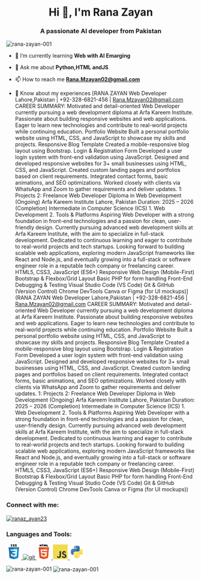 <h1 align="center">Hi 👋, I'm Rana Zayan</h1>
<h3 align="center">A passionate AI developer from Pakistan</h3>

<p align="left"> <img src="https://komarev.com/ghpvc/?username=rana-zayan-001&label=Profile%20views&color=0e75b6&style=flat" alt="rana-zayan-001" /> </p>

- 🌱 I’m currently learning **Web with AI Emarging**

- 💬 Ask me about **Python,HTML andJS**

- 📫 How to reach me **Rana.Mzayan02@gmail.com**

- 📄 Know about my experiences [RANA ZAYAN Web Developer Lahore,Pakistan | +92-328-6821-456 | Rana.Mzayan02@gmail.com CAREER SUMMARY: Motivated and detail-oriented Web Developer currently pursuing a web development diploma at Arfa Kareem Institute. Passionate about building responsive websites and web applications. Eager to learn new technologies and contribute to real-world projects while continuing education. Portfolio Website Built a personal portfolio website using HTML, CSS, and JavaScript to showcase my skills and projects. Responsive Blog Template Created a mobile-responsive blog layout using Bootstrap. Login & Registration Form Developed a user login system with front-end validation using JavaScript. Designed and developed responsive websites for 3+ small businesses using HTML, CSS, and JavaScript. Created custom landing pages and portfolios based on client requirements. Integrated contact forms, basic animations, and SEO optimizations. Worked closely with clients via WhatsApp and Zoom to gather requirements and deliver updates. 1: Projects 2: Freelance Web Developer Diploma in Web Development (Ongoing) Arfa Kareem Institute Lahore, Pakistan Duration: 2025 – 2026 (Completion) Intermediate in Computer Science (ICS) 1. Web Development 2. Tools & Platforms Aspiring Web Developer with a strong foundation in front-end technologies and a passion for clean, user-friendly design. Currently pursuing advanced web development skills at Arfa Kareem Institute, with the aim to specialize in full-stack development. Dedicated to continuous learning and eager to contribute to real-world projects and tech startups. Looking forward to building scalable web applications, exploring modern JavaScript frameworks like React and Node.js, and eventually growing into a full-stack or software engineer role in a reputable tech company or freelancing career. HTML5, CSS3, JavaScript (ES6+) Responsive Web Design (Mobile-First) Bootstrap & Flexbox/Grid Layout Basic PHP for form handling Front-End Debugging & Testing Visual Studio Code (VS Code) Git & GitHub (Version Control) Chrome DevTools Canva or Figma (for UI mockups)](RANA ZAYAN Web Developer Lahore,Pakistan | +92-328-6821-456 | Rana.Mzayan02@gmail.com CAREER SUMMARY: Motivated and detail-oriented Web Developer currently pursuing a web development diploma at Arfa Kareem Institute. Passionate about building responsive websites and web applications. Eager to learn new technologies and contribute to real-world projects while continuing education. Portfolio Website Built a personal portfolio website using HTML, CSS, and JavaScript to showcase my skills and projects. Responsive Blog Template Created a mobile-responsive blog layout using Bootstrap. Login & Registration Form Developed a user login system with front-end validation using JavaScript. Designed and developed responsive websites for 3+ small businesses using HTML, CSS, and JavaScript. Created custom landing pages and portfolios based on client requirements. Integrated contact forms, basic animations, and SEO optimizations. Worked closely with clients via WhatsApp and Zoom to gather requirements and deliver updates. 1: Projects 2: Freelance Web Developer Diploma in Web Development (Ongoing) Arfa Kareem Institute Lahore, Pakistan Duration: 2025 – 2026 (Completion) Intermediate in Computer Science (ICS) 1. Web Development 2. Tools & Platforms Aspiring Web Developer with a strong foundation in front-end technologies and a passion for clean, user-friendly design. Currently pursuing advanced web development skills at Arfa Kareem Institute, with the aim to specialize in full-stack development. Dedicated to continuous learning and eager to contribute to real-world projects and tech startups. Looking forward to building scalable web applications, exploring modern JavaScript frameworks like React and Node.js, and eventually growing into a full-stack or software engineer role in a reputable tech company or freelancing career. HTML5, CSS3, JavaScript (ES6+) Responsive Web Design (Mobile-First) Bootstrap & Flexbox/Grid Layout Basic PHP for form handling Front-End Debugging & Testing Visual Studio Code (VS Code) Git & GitHub (Version Control) Chrome DevTools Canva or Figma (for UI mockups))

<h3 align="left">Connect with me:</h3>
<p align="left">
<a href="https://instagram.com/ranaz_ayan23" target="blank"><img align="center" src="https://raw.githubusercontent.com/rahuldkjain/github-profile-readme-generator/master/src/images/icons/Social/instagram.svg" alt="ranaz_ayan23" height="30" width="40" /></a>
</p>

<h3 align="left">Languages and Tools:</h3>
<p align="left"> <a href="https://www.w3schools.com/css/" target="_blank" rel="noreferrer"> <img src="https://raw.githubusercontent.com/devicons/devicon/master/icons/css3/css3-original-wordmark.svg" alt="css3" width="40" height="40"/> </a> <a href="https://git-scm.com/" target="_blank" rel="noreferrer"> <img src="https://www.vectorlogo.zone/logos/git-scm/git-scm-icon.svg" alt="git" width="40" height="40"/> </a> <a href="https://www.w3.org/html/" target="_blank" rel="noreferrer"> <img src="https://raw.githubusercontent.com/devicons/devicon/master/icons/html5/html5-original-wordmark.svg" alt="html5" width="40" height="40"/> </a> <a href="https://developer.mozilla.org/en-US/docs/Web/JavaScript" target="_blank" rel="noreferrer"> <img src="https://raw.githubusercontent.com/devicons/devicon/master/icons/javascript/javascript-original.svg" alt="javascript" width="40" height="40"/> </a> <a href="https://www.python.org" target="_blank" rel="noreferrer"> <img src="https://raw.githubusercontent.com/devicons/devicon/master/icons/python/python-original.svg" alt="python" width="40" height="40"/> </a> </p>

<p><img align="left" src="https://github-readme-stats.vercel.app/api/top-langs?username=rana-zayan-001&show_icons=true&locale=en&layout=compact" alt="rana-zayan-001" /></p>

<p>&nbsp;<img align="center" src="https://github-readme-stats.vercel.app/api?username=rana-zayan-001&show_icons=true&locale=en" alt="rana-zayan-001" /></p>
